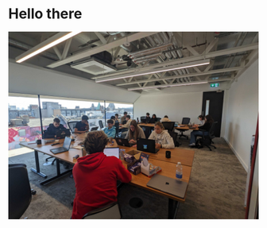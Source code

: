 # Hello there

![Sample pic from Tuesday](/docs/images/blog_photos/PXL_20250408_110307910.jpg "0.5 pic")

